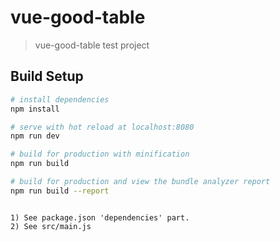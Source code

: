 # vue-good-table

> vue-good-table test project

## Build Setup

``` bash
# install dependencies
npm install

# serve with hot reload at localhost:8080
npm run dev

# build for production with minification
npm run build

# build for production and view the bundle analyzer report
npm run build --report
```


``` FIXED

1) See package.json 'dependencies' part. 
2) See src/main.js

```